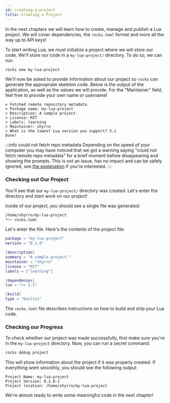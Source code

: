 ```yaml
---
id: creating-a-project
title: Creating a Project
---
```


In the next chapters we will learn how to create, manage and publish a Lua project.
We will cover dependencies, the `rocks.toml` format and more all the way up to API keys!

To start writing Lua, we must initialize a project where we will store our code.
We'll store our code in a `my-lua-project/` directory.
To do so, we can run:

```bash
rocks new my-lua-project
```

We'll now be asked to provide information about our project so `rocks` can generate
the appropriate skeleton code. Below is the output of the application, as well as
the values we will provide. For the "Maintainer" field, feel free to provide your
own name or username!

```
✔ Fetched remote repository metadata.
> Package name: my-lua-project
> Description: A sample project.
> License: MIT
> Labels: learning
> Maintainer: vhyrro
> What is the lowest Lua version you support? 5.1
Done!
```

:::info could not fetch repo metadata
Depending on the speed of your computer you may have noticed that we got a
warning saying "could not fetch remote repo metadata" for a brief moment before
disappearing and showing the prompts. This is not an issue, has no impact and can be safely
ignored, see [the explanation](todo-path-to-explanation) if you're interested.
:::

### Checking out Our Project

You'll see that our `my-lua-project/` directory was created. Let's enter the directory
and start work on our project!

Inside of our project, you should see a single file was generated:

```bash title="tree $(pwd)"
/home/vhyrro/my-lua-project
└── rocks.toml
```

Let's enter the file. Here's the contents of the project file:

```lua title="rocks.toml"
package = "my-lua-project"
version = "0.1.0"

[description]
summary = "A sample project."
maintainer = "vhyrro"
license = "MIT"
labels = ["learning"]

[dependenies]
lua = ">= 5.1"

[build]
type = "builtin"
```

The `rocks.toml` file describes instructions on how to build and ship your Lua code.

### Checking our Progress

To check whether our project was made successfully, first make sure you're in the `my-lua-project` directory.
Now, you can run a secret command:

```bash
rocks debug project
```

This will show information about the project if it was properly created. If everything
went smoothly, you should see the following output:

```
Project Name: my-lua-project
Project Version: 0.1.0-1
Project location: /home/vhyrro/my-lua-project
```

We're almost ready to write some meaningful code in the next chapter!
